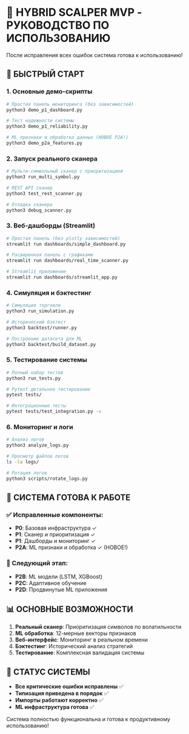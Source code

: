 # 🚀 HYBRID SCALPER MVP - РУКОВОДСТВО ПО ИСПОЛЬЗОВАНИЮ

После исправления всех ошибок система готова к использованию!

## 🎯 БЫСТРЫЙ СТАРТ

### 1. Основные демо-скрипты
```bash
# Простая панель мониторинга (без зависимостей)
python3 demo_p1_dashboard.py

# Тест надежности системы
python3 demo_p1_reliability.py

# ML признаки и обработка данных (НОВОЕ P2A!)
python3 demo_p2a_features.py
```

### 2. Запуск реального сканера
```bash
# Мульти-символьный сканер с приоритизацией
python3 run_multi_symbol.py

# REST API сканер
python3 test_rest_scanner.py

# Отладка сканера
python3 debug_scanner.py
```

### 3. Веб-дашборды (Streamlit)
```bash
# Простая панель (без plotly зависимостей)
streamlit run dashboards/simple_dashboard.py

# Расширенная панель с графиками
streamlit run dashboards/real_time_scanner.py

# Streamlit приложение
streamlit run dashboards/streamlit_app.py
```

### 4. Симуляция и бэктестинг
```bash
# Симуляция торговли
python3 run_simulation.py

# Исторический бэктест
python3 backtest/runner.py

# Построение датасета для ML
python3 backtest/build_dataset.py
```

### 5. Тестирование системы
```bash
# Полный набор тестов
python3 run_tests.py

# Pytest детальное тестирование
pytest tests/

# Интеграционные тесты
pytest tests/test_integration.py -v
```

### 6. Мониторинг и логи
```bash
# Анализ логов
python3 analyze_logs.py

# Просмотр файлов логов
ls -la logs/

# Ротация логов
python3 scripts/rotate_logs.py
```

## 🔧 СИСТЕМА ГОТОВА К РАБОТЕ

### ✅ Исправленные компоненты:
- **P0**: Базовая инфраструктура ✓
- **P1**: Сканер и приоритизация ✓
- **P1**: Дашборды и мониторинг ✓
- **P2A**: ML признаки и обработка ✓ (НОВОЕ!)

### 🎯 Следующий этап:
- **P2B**: ML модели (LSTM, XGBoost)
- **P2C**: Адаптивное обучение
- **P2D**: Продвинутые ML приложения

## 📊 ОСНОВНЫЕ ВОЗМОЖНОСТИ

1. **Реальный сканер**: Приоритизация символов по волатильности
2. **ML обработка**: 12-мерные векторы признаков
3. **Веб-интерфейс**: Мониторинг в реальном времени
4. **Бэктестинг**: Исторический анализ стратегий
5. **Тестирование**: Комплексная валидация системы

## 🚦 СТАТУС СИСТЕМЫ

- **Все критические ошибки исправлены** ✅
- **Типизация приведена в порядок** ✅
- **Импорты работают корректно** ✅
- **ML инфраструктура готова** ✅

Система полностью функциональна и готова к продуктивному использованию!
